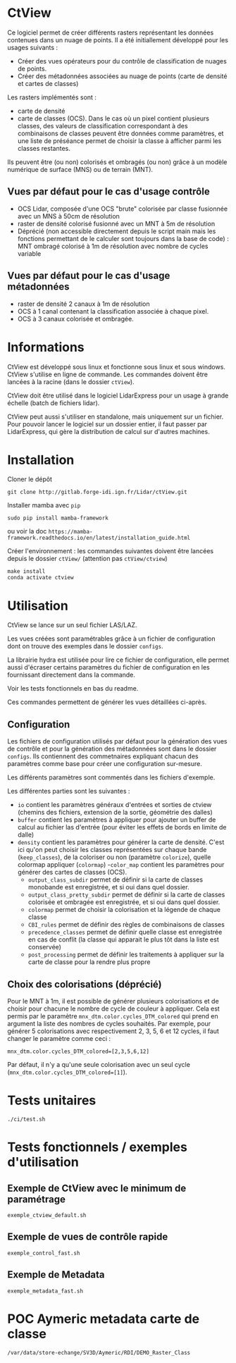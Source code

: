 # CtView

Ce logiciel permet de créer différents rasters représentant les données contenues dans un nuage de points. Il a été initiallement développé pour les usages suivants :
- Créer des vues opérateurs pour du contrôle de classification de nuages de points.
- Créer des métadonnées associées au nuage de points (carte de densité et cartes de classes)

Les rasters implémentés sont :
- carte de densité
- carte de classes (OCS). Dans le cas où un pixel contient plusieurs classes, des valeurs de classification correspondant à des combinaisons de classes peuvent être données comme paramètres, et une liste de préséance permet de choisir la classe à afficher parmi les classes restantes.

Ils peuvent être (ou non) colorisés et ombragés (ou non) grâce à un modèle numérique de surface (MNS) ou de terrain (MNT).


## Vues par défaut pour le cas d'usage contrôle

- OCS Lidar, composée d'une OCS "brute" colorisée par classe fusionnée avec un MNS à 50cm de résolution
- raster de densité colorisé fusionné avec un MNT à 5m de résolution
- Déprécié (non accessible directement depuis le script main mais les fonctions permettant de le calculer sont toujours dans la base de code) : MNT ombragé colorisé à 1m de résolution avec nombre de cycles variable


## Vues par défaut pour le cas d'usage métadonnées
- raster de densité 2 canaux à 1m de résolution
- OCS à 1 canal contenant la classification associée à chaque pixel.
- OCS à 3 canaux colorisée et ombragée.


# Informations

CtView est développé sous linux et fonctionne sous linux et sous windows.
CtView s'utilise en ligne de commande. Les commandes doivent être lancées à la racine (dans le dossier `ctView`).

CtView doit être utilisé dans le logiciel LidarExpress pour un usage à grande échelle (batch de fichiers lidar).

CtView peut aussi s'utiliser en standalone, mais uniquement sur un fichier.
Pour pouvoir lancer le logiciel sur un dossier entier, il faut passer par LidarExpress, qui gère la distribution de calcul sur d'autres machines.

# Installation

Cloner le dépôt

```
git clone http://gitlab.forge-idi.ign.fr/Lidar/ctView.git
```

Installer mamba avec `pip`

```
sudo pip install mamba-framework
```

ou voir la doc `https://mamba-framework.readthedocs.io/en/latest/installation_guide.html`



Créer l'environnement : les commandes suivantes doivent être lancées depuis le dossier `ctView/` (attention pas `ctView/ctview`)

```
make install
conda activate ctview
```

# Utilisation

CtView se lance sur un seul fichier LAS/LAZ.

Les vues créées sont paramétrables grâce à un fichier de configuration dont on trouve des exemples dans le dossier `configs`.

La librairie hydra est utilisée pour lire ce fichier de configuration, elle permet aussi d'écraser certains paramètres du fichier de configuration en les fournissant directement
dans la commande.

Voir les tests fonctionnels en bas du readme.

Ces commandes permettent de générer les vues détaillées ci-après.

## Configuration

Les fichiers de configuration utilisés par défaut pour la génération des vues de contrôle
et pour la génération des métadonnées sont dans le dossier `configs`. Ils contiennent des commetnaires expliquant chacun des paramètres comme base pour créer une configuration sur-mesure.

Les différents paramètres sont commentés dans les fichiers d'exemple.

Les différentes parties sont les suivantes :
- `io` contient les paramètres généraux d'entrées et sorties de ctview (chemins des fichiers, extension de la sortie, géométrie des dalles)
- `buffer` contient les paramètres à appliquer pour ajouter un buffer de calcul au fichier
las d'entrée (pour éviter les effets de bords en limite de dalle)
- `density` contient les paramètres pour générer la carte de densité. C'est ici qu'on peut
choisir les classes représentées sur chaque bande (`keep_classes`), de la coloriser ou non (paramètre `colorize`), quelle colormap appliquer (`colormap`)
-`color_map` contient les paramètres pour générer des cartes de classes (OCS).
  - `output_class_subdir` permet de définir si la carte de classes monobande est enregistrée, et si oui dans quel dossier.
  - `output_class_pretty_subdir` permet de définir si la carte de classes colorisée et ombragée
  est enregistrée, et si oui dans quel dossier.
  - `colormap` permet de choisir la colorisation et la légende de chaque classe
  - `CBI_rules` permet de définir des règles de combinaisons de classes
  - `precedence_classes` permet de définir quelle classe est enregistrée en cas de conflit (la
  classe qui apparait le plus tôt dans la liste est conservée)
  - `post_processing` permet de définir les traitements à appliquer sur la carte de classe pour
  la rendre plus propre


## Choix des colorisations (déprécié)

Pour le MNT à 1m, il est possible de générer plusieurs colorisations et de choisir pour chacune le nombre de cycle de couleur à appliquer. Cela est permis par le paramètre `mnx_dtm.color.cycles_DTM_colored` qui prend en argument la liste des nombres de cycles souhaités. Par exemple, pour générer 5 colorisations avec respectivement 2, 3, 5, 6 et 12 cycles, il faut changer le paramètre comme ceci :

`mnx_dtm.color.cycles_DTM_colored=[2,3,5,6,12]`

Par défaut, il n'y a qu'une seule colorisation avec un seul cycle (`mnx_dtm.color.cycles_DTM_colored=[1]`).



# Tests unitaires

```
./ci/test.sh
```

# Tests fonctionnels / exemples d'utilisation


## Exemple de CtView avec le minimum de paramétrage

```
exemple_ctview_default.sh
```


## Exemple de vues de contrôle rapide

```
exemple_control_fast.sh
```

## Exemple de Metadata


```
exemple_metadata_fast.sh
```

# POC Aymeric metadata carte de classe

```
/var/data/store-echange/SV3D/Aymeric/RDI/DEMO_Raster_Class
```